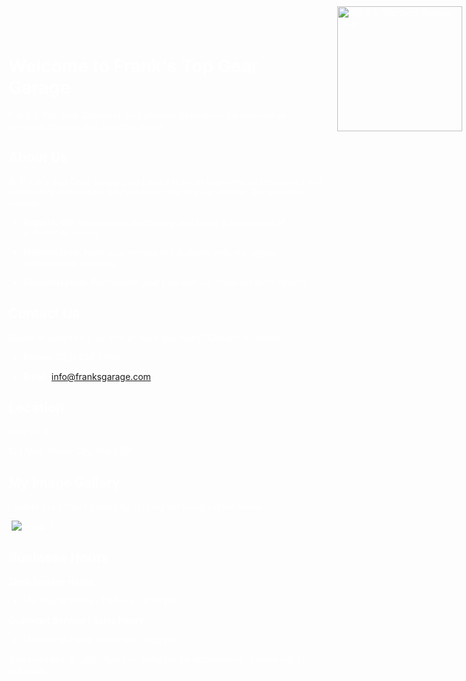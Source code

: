 # Welcome to Frank's Top Gear Garage

<div style="position: absolute; top: 10px; right: 6px;">
    <img src="https://github.com/knarf32/knarf32.github.io/assets/112992723/dbf4f5ae-ae2c-4b14-9a07-2afa6bb820ff" alt="Frank's Top Gear Garage Logo" width="200" height="auto">
</div>

<style>
    body {
        background-image: url(https://github.com/knarf32/knarf32.github.io/assets/112992723/a0c31807-5111-4c30-96fa-7851847653c9);
        background-size: cover;
        background-repeat: no-repeat;
        background-attachment: fixed;
        color: white; /* Set text color to white */
    }
    img.gallery-image {
        max-width: 150px;
        height: auto;
    }
</style>

Frank's Top Gear Garage is your premier destination for automotive services, repairs, and customizations.

## About Us

At Frank's Top Gear Garage, we have a team of experienced mechanics and automotive enthusiasts ready to take care of your vehicle. Our services include:

- **Repairs**: We specialize in diagnosing and fixing a wide range of automotive issues.

- **Maintenance**: Keep your vehicle in top shape with our regular maintenance services.

- **Customization**: Personalize your ride with our customization options.

## Contact Us

Ready to schedule a service or have questions? Contact us today:

- **Phone**: (123) 456-7890

- **Email**: info@franksgarage.com

## Location

Find us at:

123 Main Street
City, State ZIP

## My Image Gallery

Explore our project gallery by clicking the Google drive below.

[![Image 1](https://drive.google.com/drive/folders/158P4ex-f_5jPvjxuV9ojemD01_zFeWSV?usp=drive_link)

## Business Hours

**Shop Service Hours**:
- Monday to Friday: 7:30 am - 4:30 pm

**Customer Service / Sales Hours**:
- Monday to Friday: 8:00 am - 5:00 pm

*Sales needed for after hours or Saturday by appointment, please call to schedule.*
